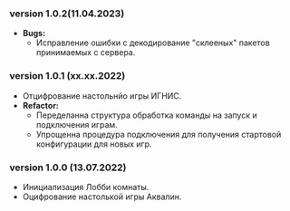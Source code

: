 ### version 1.0.2(11.04.2023)
- **Bugs:**
  - Исправление ошибки с декодирование "склееных" пакетов принимаемых с сервера.

### version 1.0.1 (хх.хх.2022)
- Отцифрование настольнйо игры ИГНИС.
- **Refactor:**
  - Переделанна структура обработка команды на запуск и подключения играм.
  - Упрощенна процедура подключения для получения стартовой конфигурации для новых игр.

### version 1.0.0 (13.07.2022)
- Инициализация Лобби комнаты. 
- Оцифрование настолькой игры Аквалин.